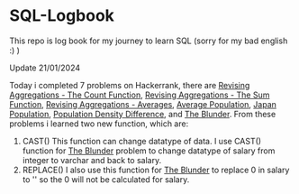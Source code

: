 # SQL-Logbook
This repo is log book for my journey to learn SQL (sorry for my bad english :) )

Update 21/01/2024

Today i completed 7 problems on Hackerrank, there are [Revising Aggregations - The Count Function](https://www.hackerrank.com/challenges/revising-aggregations-the-count-function), [Revising Aggregations - The Sum Function](https://www.hackerrank.com/challenges/revising-aggregations-sum), [Revising Aggregations - Averages](https://www.hackerrank.com/challenges/revising-aggregations-the-average-function), [Average Population](https://www.hackerrank.com/challenges/average-population), [Japan Population](https://www.hackerrank.com/challenges/japan-population), [Population Density Difference](https://www.hackerrank.com/challenges/population-density-difference), and [The Blunder](https://www.hackerrank.com/challenges/the-blunder). From these problems i learned two new function, which are:

1. CAST()
   This function can change datatype of data. I use CAST() function for [The Blunder](https://www.hackerrank.com/challenges/the-blunder) problem to change datatype of salary from integer to varchar and back to salary.
2. REPLACE()
   I also use this function for [The Blunder](https://www.hackerrank.com/challenges/the-blunder) to replace 0 in salary to '' so the 0 will not be calculated for salary.
